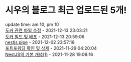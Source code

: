 # 시우의 블로그 최근 업로드된 5개!<br>

update time: am 10, pm 10<br>[도커 관련 파일 수정](https://velog.io/@dev_shu/%EB%8F%84%EC%BB%A4-%EA%B4%80%EB%A0%A8-%ED%8C%8C%EC%9D%BC-%EC%88%98%EC%A0%95) - 2021-12-13 23:03:21<br>
[도커 빌드 및 배포](https://velog.io/@dev_shu/%EB%8F%84%EC%BB%A4-%EB%B9%8C%EB%93%9C-%EB%B0%8F-%EB%B0%B0%ED%8F%AC) - 2021-12-13 20:59:06<br>
[nestjs pipe](https://velog.io/@dev_shu/nestjs-pipe) - 2021-12-02 23:57:16<br>
[포트포워딩 확인 및  삭제](https://velog.io/@dev_shu/%ED%8F%AC%ED%8A%B8%ED%8F%AC%EC%9B%8C%EB%94%A9-%ED%99%95%EC%9D%B8-%EB%B0%8F-%EC%82%AD%EC%A0%9C) - 2021-11-29 04:20:04<br>
[NestJS의 기본 개념(1)](https://velog.io/@dev_shu/NestJS%EC%9D%98-%EA%B8%B0%EB%B3%B8-%EA%B0%9C%EB%85%901) - 2021-11-28 19:08:16<br>
